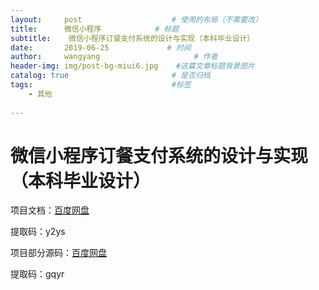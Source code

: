 ```yaml
---
layout:     post                    # 使用的布局（不需要改）
title:      微信小程序            # 标题 
subtitle:    微信小程序订餐支付系统的设计与实现（本科毕业设计） 
date:       2019-06-25             # 时间
author:     wangyang                     # 作者
header-img: img/post-bg-miui6.jpg    #这篇文章标题背景图片
catalog: true                       # 是否归档
tags:                               #标签
    - 其他
        
---
```



微信小程序订餐支付系统的设计与实现（本科毕业设计）
==========================================
项目文档：[百度网盘](https://pan.baidu.com/s/1kygdp9jdd33GV8Hv4_DU_A)

提取码：y2ys


项目部分源码：[百度网盘](https://pan.baidu.com/s/1ozCxdkqXk-U9uCMgoypkVg)

提取码：gqyr